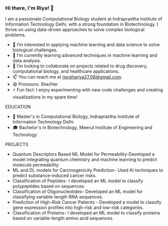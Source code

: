 ### Hi there, I'm Riya! 👋

I am a passionate Computational Biology student at Indraprastha Institute of Information Technology Delhi, with a strong foundation in Biotechnology. I thrive on using data-driven approaches to solve complex biological problems.

- 👀 I’m interested in applying machine learning and data science to solve biological challenges.
- 🌱 I’m currently learning advanced techniques in machine learning and data analysis.
- 💞️ I’m looking to collaborate on projects related to drug discovery, computational biology, and healthcare applications.
- 📫 You can reach me at moghariya27.08@gmail.com.
- 😄 Pronouns: She/Her
- ⚡ Fun fact: I enjoy experimenting with new code challenges and creating visualizations in my spare time!

EDUCATION
- 🔬 Master's in Computational Biology, Indraprastha Institute of Information Technology Delhi
- 🎓 Bachelor's in Biotechnology, Meerut Institute of Engineering and Technology

PROJECTS

- Quantum Descriptors Based ML Model for Permeability-Developed a model integrating quantum chemistry and machine learning to predict molecule permeability.
- ML and DL models for Carcinogenicity Prediction- Used AI techniques to predict substance-induced cancer risks.
- Classification of Peptides- I developed an ML model to classify polypeptides based on sequences.
- Classification of Oligonucleotides- Developed an ML model for classifying variable-length RNA sequences.
- Prediction of High-Risk Cancer Patients - Developed a model to classify gene expression profiles into high-risk and low-risk categories.
- Classification of Proteins- I developed an ML model to classify proteins based on variable-length amino acid sequences.




<!---
Riyamogha27/Riyamogha27 is a ✨ special ✨ repository because its `README.md` (this file) appears on your GitHub profile.
You can click the Preview link to take a look at your changes.
--->
